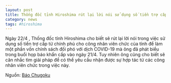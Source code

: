 ```yaml
---
layout: post
title: Thống đốc tỉnh Hiroshima rút lại lời nói sử dụng số tiền trợ cấp 10man cho công nhân viên chức của tỉnh
category: news
tags: #hiroshima
---
```

Ngày 22/4 , Thống đốc tỉnh Hiroshima cho biết sẽ rút lại lời nói trong việc sử dụng số tiền trợ cấp từ chính phủ cho công nhân viên chức của tỉnh để làm một phần vốn chính sách đối phó với dịch COVID-19 mà ông đã phát biểu trong buổi họp báo khẩn cấp vào ngày 21/4. Tuy nhiên ông cũng cho biết sẽ cân nhắc tìm giải pháp để có thể yêu cầu nhận được sự hợp tác từ các công nhân viên chức trong việc này.

Nguồn: [Báo Chugoku](https://www.chugoku-np.co.jp/local/news/article.php?comment_id=636147&comment_sub_id=0&category_id=256&utm_source=dlvr.it&utm_medium=twitter)